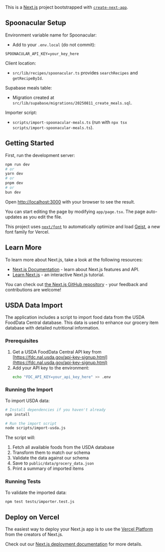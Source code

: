 This is a [Next.js](https://nextjs.org) project bootstrapped with [`create-next-app`](https://nextjs.org/docs/app/api-reference/cli/create-next-app).

## Spoonacular Setup

Environment variable name for Spoonacular:

- Add to your `.env.local` (do not commit):

```
SPOONACULAR_API_KEY=your_key_here
```

Client location:

- `src/lib/recipes/spoonacular.ts` provides `searchRecipes` and `getRecipeById`.

Supabase meals table:

- Migration created at `src/lib/supabase/migrations/20250811_create_meals.sql`.

Importer script:

- `scripts/import-spoonacular-meals.ts` (run with `npx tsx scripts/import-spoonacular-meals.ts`).

## Getting Started

First, run the development server:

```bash
npm run dev
# or
yarn dev
# or
pnpm dev
# or
bun dev
```

Open [http://localhost:3000](http://localhost:3000) with your browser to see the result.

You can start editing the page by modifying `app/page.tsx`. The page auto-updates as you edit the file.

This project uses [`next/font`](https://nextjs.org/docs/app/building-your-application/optimizing/fonts) to automatically optimize and load [Geist](https://vercel.com/font), a new font family for Vercel.

## Learn More

To learn more about Next.js, take a look at the following resources:

- [Next.js Documentation](https://nextjs.org/docs) - learn about Next.js features and API.
- [Learn Next.js](https://nextjs.org/learn) - an interactive Next.js tutorial.

You can check out [the Next.js GitHub repository](https://github.com/vercel/next.js) - your feedback and contributions are welcome!

## USDA Data Import

The application includes a script to import food data from the USDA FoodData Central database. This data is used to enhance our grocery item database with detailed nutritional information.

### Prerequisites

1. Get a USDA FoodData Central API key from [https://fdc.nal.usda.gov/api-key-signup.html](https://fdc.nal.usda.gov/api-key-signup.html)
2. Add your API key to the environment:
   ```bash
   echo "FDC_API_KEY=your_api_key_here" >> .env
   ```

### Running the Import

To import USDA data:

```bash
# Install dependencies if you haven't already
npm install

# Run the import script
node scripts/import-usda.js
```

The script will:
1. Fetch all available foods from the USDA database
2. Transform them to match our schema
3. Validate the data against our schema
4. Save to `public/data/grocery_data.json`
5. Print a summary of imported items

### Running Tests

To validate the imported data:

```bash
npm test tests/importer.test.js
```

## Deploy on Vercel

The easiest way to deploy your Next.js app is to use the [Vercel Platform](https://vercel.com/new?utm_medium=default-template&filter=next.js&utm_source=create-next-app&utm_campaign=create-next-app-readme) from the creators of Next.js.

Check out our [Next.js deployment documentation](https://nextjs.org/docs/app/building-your-application/deploying) for more details.
